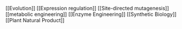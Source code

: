 [[Evolution]]
[[Expression regulation]]
[[Site-directed mutagenesis]]
[[metabolic engineering]]
[[Enzyme Engineering]]
[[Synthetic Biology]]
[[Plant Natural Product]]
